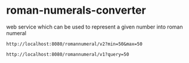 # roman-numerals-converter
web service which can be used to represent a given number into roman numeral

`http://localhost:8080/romannumeral/v2?min=50&max=50`

`http://localhost:8080/romannumeral/v1?query=50`
